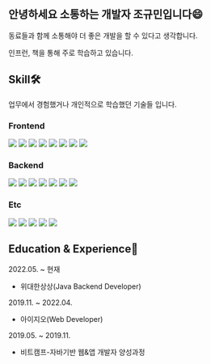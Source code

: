 ## 안녕하세요 소통하는 개발자 조규민입니다😄

동료들과 함께 소통해야 더 좋은 개발을 할 수 있다고 생각합니다.

인프런, 책을 통해 주로 학습하고 있습니다.

## Skill🛠
업무에서 경험했거나 개인적으로 학습했던 기술들 입니다.

### Frontend
<img src="https://img.shields.io/badge/%20-HTML-EC4D4D"/> <img src="https://img.shields.io/badge/%20-CSS-71D8EC"/> <img src="https://img.shields.io/badge/%20-ES6-F6F63F"/> <img src="https://img.shields.io/badge/%20-Vue-7DF06B"/> <img src="https://img.shields.io/badge/%20-REACT-71D8EC"/> <img src="https://img.shields.io/badge/%20-JSP-F65D90"/> <img src="https://img.shields.io/badge/%20-Thymeleaf-2FAE48"/> <img src="https://img.shields.io/badge/%20-OZ Report-F7A94E"/>

### Backend
<img src="https://img.shields.io/badge/%20-Java-orange"/> <img src="https://img.shields.io/badge/%20-Python-red"/> <img src="https://img.shields.io/badge/%20-SpringBoot-green"/> <img src="https://img.shields.io/badge/%20-MyBatis-blue"/> <img src="https://img.shields.io/badge/%20-Oracle-yellow"/> <img src="https://img.shields.io/badge/%20-MySQL-puple"/> <img src="https://img.shields.io/badge/%20-JPA-C29F6D"/>

### Etc
<img src="https://img.shields.io/badge/%20-Git-F3838E"/> <img src="https://img.shields.io/badge/%20-SVN-gray"/> <img src="https://img.shields.io/badge/%20-Apache Tomcat-ECDB40"/> <img src="https://img.shields.io/badge/%20-Nginx-green"/> <img src="https://img.shields.io/badge/%20-Resin-3C65D5"/>


## Education & Experience📗
2022.05. ~ 현재
- 위대한상상(Java Backend Developer)

2019.11. ~ 2022.04.
- 아이지오(Web Developer)

2019.05. ~ 2019.11.
- 비트캠프-자바기반 웹&앱 개발자 양성과정
